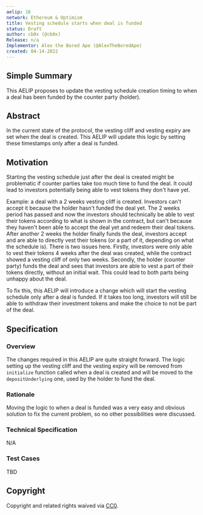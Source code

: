 ```yaml
---
aelip: 16
network: Ethereum & Optimism
title: Vesting schedule starts when deal is funded
status: Draft
author: cb0x (@cb0x)
Release: n/a
Implementor: Alex the Bored Ape (@AlexTheBoredApe)
created: 04-14-2022
---
```


## Simple Summary

<!--"If you can't explain it simply, you don't understand it well enough." Simply describe the outcome the proposed changes intends to achieve. This should be non-technical and accessible to a casual community member.-->

This AELIP proposes to update the vesting schedule creation timing to when a deal has been funded by the counter party (holder).

## Abstract

<!--A short (~200 word) description of the proposed change, the abstract should clearly describe the proposed change. This is what *will* be done if the AELIP is implemented, not *why* it should be done or *how* it will be done. If the AELIP proposes deploying a new contract, write, "we propose to deploy a new contract that will do x".-->

In the current state of the protocol, the vesting cliff and vesting expiry are set when the deal is created. This AELIP will update this logic by setting these timestamps only after a deal is funded.

## Motivation

<!--This is the problem statement. This is the *why* of the AELIP. It should clearly explain *why* the current state of the protocol is inadequate.  It is critical that you explain *why* the change is needed, if the AELIP proposes changing how something is calculated, you must address *why* the current calculation is inaccurate or wrong. This is not the place to describe how the AELIP will address the issue!-->

Starting the vesting schedule just after the deal is created might be problematic if counter parties take too much time to fund the deal. It could lead to investors potentially being able to vest tokens they don't have yet.

Example: a deal with a 2 weeks vesting cliff is created. Investors can't accept it because the holder hasn't funded the deal yet. The 2 weeks period has passed and now the investors should technically be able to vest their tokens according to what is shown in the contract, but can't because they haven't been able to accept the deal yet and redeem their deal tokens. After another 2 weeks the holder finally funds the deal, investors accept and are able to directly vest their tokens (or a part of it, depending on what the schedule is). There is two issues here. Firstly, investors were only able to vest their tokens 4 weeks after the deal was created, while the contract showed a vesting cliff of only two weeks. Secondly, the holder (counter party) funds the deal and sees that investors are able to vest a part of their tokens directly, without an initial wait. This could lead to both parts being unhappy about the deal.

To fix this, this AELIP will introduce a change which will start the vesting schedule only after a deal is funded. If it takes too long, investors will still be able to withdraw their investment tokens and make the choice to not be part of the deal.

## Specification

### Overview

<!--This is a high-level overview of *how* the AELIP will solve the problem. The overview should clearly describe how the new feature will be implemented.-->

The changes required in this AELIP are quite straight forward. The logic setting up the vesting cliff and the vesting expiry will be removed from `initialize` function called when a deal is created and will be moved to the `depositUnderlying` one, used by the holder to fund the deal.

### Rationale

<!--This is where you explain the reasoning behind how you propose to solve the problem. Why did you propose to implement the change in this way, what were the considerations and trade-offs. The rationale fleshes out what motivated the design and why particular design decisions were made. It should describe alternate designs that were considered and related work. The rationale may also provide evidence of consensus within the community, and should discuss important objections or concerns raised during discussion.-->

Moving the logic to when a deal is funded was a very easy and obvious solution to fix the current problem, so no other possibilities were discussed.

### Technical Specification

<!--The technical specification should outline the public API of the changes proposed. That is, changes to any of the interfaces Aelin currently exposes or the creations of new ones.-->

N/A

### Test Cases

<!--Test cases for an implementation are mandatory for AELIPs but can be included with the implementation..-->

TBD

## Copyright

Copyright and related rights waived via [CC0](https://creativecommons.org/publicdomain/zero/1.0/).
